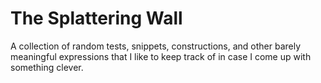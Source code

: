 # The Splattering Wall
A collection of random tests, snippets, constructions, and other barely meaningful expressions that I like to keep track of in case I come up with something clever.
